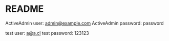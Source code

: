 # README

ActiveAdmin user: admin@example.com
ActiveAdmin password: password

test user: a@a.cl
test password: 123123